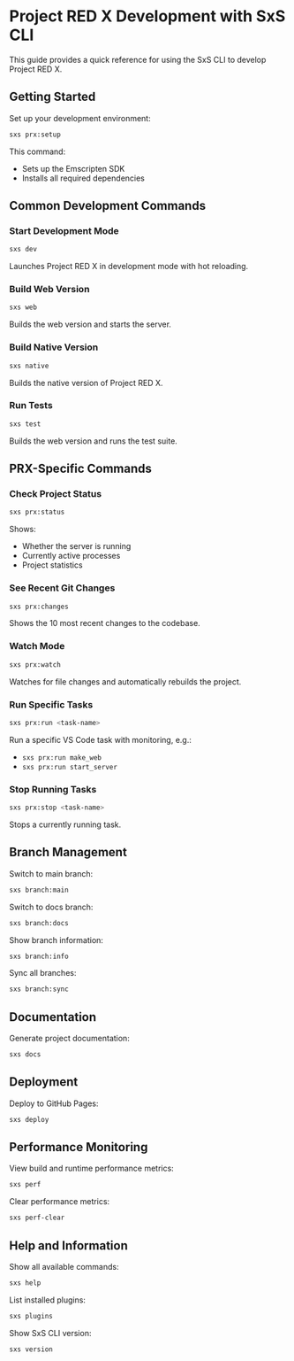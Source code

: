 # Project RED X Development with SxS CLI

This guide provides a quick reference for using the SxS CLI to develop Project RED X.

## Getting Started

Set up your development environment:

```bash
sxs prx:setup
```

This command:

- Sets up the Emscripten SDK
- Installs all required dependencies

## Common Development Commands

### Start Development Mode

```bash
sxs dev
```

Launches Project RED X in development mode with hot reloading.

### Build Web Version

```bash
sxs web
```

Builds the web version and starts the server.

### Build Native Version

```bash
sxs native
```

Builds the native version of Project RED X.

### Run Tests

```bash
sxs test
```

Builds the web version and runs the test suite.

## PRX-Specific Commands

### Check Project Status

```bash
sxs prx:status
```

Shows:

- Whether the server is running
- Currently active processes
- Project statistics

### See Recent Git Changes

```bash
sxs prx:changes
```

Shows the 10 most recent changes to the codebase.

### Watch Mode

```bash
sxs prx:watch
```

Watches for file changes and automatically rebuilds the project.

### Run Specific Tasks

```bash
sxs prx:run <task-name>
```

Run a specific VS Code task with monitoring, e.g.:

- `sxs prx:run make_web`
- `sxs prx:run start_server`

### Stop Running Tasks

```bash
sxs prx:stop <task-name>
```

Stops a currently running task.

## Branch Management

Switch to main branch:

```bash
sxs branch:main
```

Switch to docs branch:

```bash
sxs branch:docs
```

Show branch information:

```bash
sxs branch:info
```

Sync all branches:

```bash
sxs branch:sync
```

## Documentation

Generate project documentation:

```bash
sxs docs
```

## Deployment

Deploy to GitHub Pages:

```bash
sxs deploy
```

## Performance Monitoring

View build and runtime performance metrics:

```bash
sxs perf
```

Clear performance metrics:

```bash
sxs perf-clear
```

## Help and Information

Show all available commands:

```bash
sxs help
```

List installed plugins:

```bash
sxs plugins
```

Show SxS CLI version:

```bash
sxs version
```
